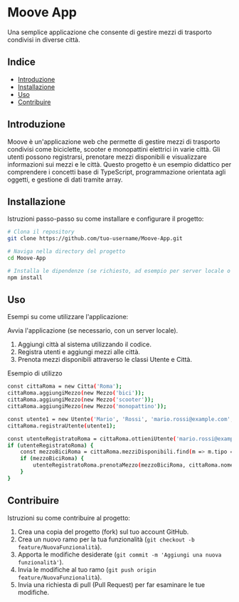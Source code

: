 # Moove App

Una semplice applicazione che consente di gestire mezzi di trasporto condivisi in diverse città.

## Indice

- [Introduzione](#introduzione)
- [Installazione](#installazione)
- [Uso](#uso)
- [Contribuire](#contribuire)

## Introduzione

Moove è un'applicazione web che permette di gestire mezzi di trasporto condivisi come biciclette, scooter e monopattini elettrici in varie città. Gli utenti possono registrarsi, prenotare mezzi disponibili e visualizzare informazioni sui mezzi e le città. Questo progetto è un esempio didattico per comprendere i concetti base di TypeScript, programmazione orientata agli oggetti, e gestione di dati tramite array.

## Installazione

Istruzioni passo-passo su come installare e configurare il progetto:

```bash
# Clona il repository
git clone https://github.com/tuo-username/Moove-App.git

# Naviga nella directory del progetto
cd Moove-App

# Installa le dipendenze (se richiesto, ad esempio per server locale o compilazione TS)
npm install
``` 

## Uso
Esempi su come utilizzare l'applicazione:

Avvia l'applicazione (se necessario, con un server locale).
1. Aggiungi città al sistema utilizzando il codice.
2. Registra utenti e aggiungi mezzi alle città.
3. Prenota mezzi disponibili attraverso le classi Utente e Città.

Esempio di utilizzo

```bash
const cittaRoma = new Citta('Roma');
cittaRoma.aggiungiMezzo(new Mezzo('bici'));
cittaRoma.aggiungiMezzo(new Mezzo('scooter'));
cittaRoma.aggiungiMezzo(new Mezzo('monopattino'));

const utente1 = new Utente('Mario', 'Rossi', 'mario.rossi@example.com', 'carta di credito');
cittaRoma.registraUtente(utente1);

const utenteRegistratoRoma = cittaRoma.ottieniUtente('mario.rossi@example.com');
if (utenteRegistratoRoma) {
    const mezzoBiciRoma = cittaRoma.mezziDisponibili.find(m => m.tipo === 'bici');
    if (mezzoBiciRoma) {
        utenteRegistratoRoma.prenotaMezzo(mezzoBiciRoma, cittaRoma.nome);
    }
}
```

## Contribuire
Istruzioni su come contribuire al progetto:

1. Crea una copia del progetto (fork) sul tuo account GitHub.
2. Crea un nuovo ramo per la tua funzionalità (`git checkout -b feature/NuovaFunzionalità`).
3. Apporta le modifiche desiderate (`git commit -m 'Aggiungi una nuova funzionalità'`).
4. Invia le modifiche al tuo ramo (`git push origin feature/NuovaFunzionalità`).
5. Invia una richiesta di pull (Pull Request) per far esaminare le tue modifiche.

